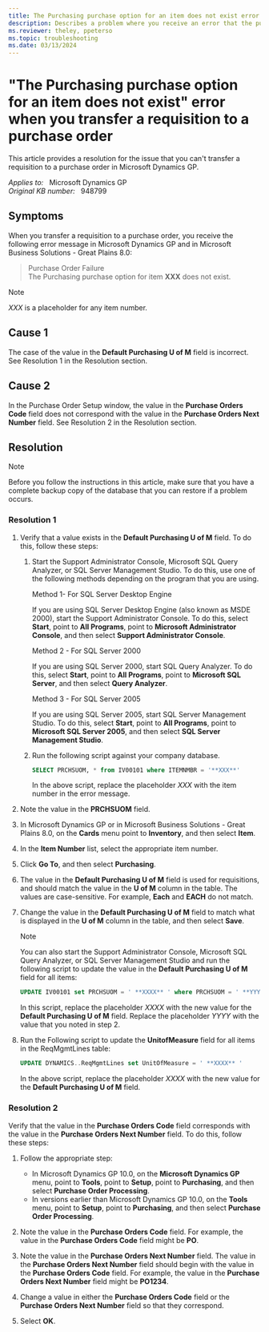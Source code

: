 ```yaml
---
title: The Purchasing purchase option for an item does not exist error when transferring requisition to purchase order
description: Describes a problem where you receive an error that the purchase option for an item does not exist in Requisition Management when you transfer a requisition to a purchase order in Microsoft Dynamics GP. Provides a resolution.
ms.reviewer: theley, ppeterso
ms.topic: troubleshooting
ms.date: 03/13/2024
---
```

# "The Purchasing purchase option for an item does not exist" error when you transfer a requisition to a purchase order

This article provides a resolution for the issue that you can't transfer a requisition to a purchase order in Microsoft Dynamics GP.

_Applies to:_ &nbsp; Microsoft Dynamics GP  
_Original KB number:_ &nbsp; 948799

## Symptoms

When you transfer a requisition to a purchase order, you receive the following error message in Microsoft Dynamics GP and in Microsoft Business Solutions - Great Plains 8.0:

> Purchase Order Failure  
The Purchasing purchase option for item **XXX** does not exist.

> [!NOTE]
> *XXX* is a placeholder for any item number.

## Cause 1

The case of the value in the **Default Purchasing U of M** field is incorrect. See Resolution 1 in the Resolution section.

## Cause 2

In the Purchase Order Setup window, the value in the **Purchase Orders Code** field does not correspond with the value in the **Purchase Orders Next Number** field. See Resolution 2 in the Resolution section.

## Resolution

> [!NOTE]
> Before you follow the instructions in this article, make sure that you have a complete backup copy of the database that you can restore if a problem occurs.

### Resolution 1

1. Verify that a value exists in the **Default Purchasing U of M** field. To do this, follow these steps:

   1. Start the Support Administrator Console, Microsoft SQL Query Analyzer, or SQL Server Management Studio. To do this, use one of the following methods depending on the program that you are using.

      Method 1- For SQL Server Desktop Engine

      If you are using SQL Server Desktop Engine (also known as MSDE 2000), start the Support Administrator Console. To do this, select **Start**, point to **All Programs**, point to **Microsoft Administrator Console**, and then select **Support Administrator Console**.

      Method 2 - For SQL Server 2000

      If you are using SQL Server 2000, start SQL Query Analyzer. To do this, select **Start**, point to **All Programs**, point to **Microsoft SQL Server**, and then select **Query Analyzer**.

      Method 3 - For SQL Server 2005

      If you are using SQL Server 2005, start SQL Server Management Studio. To do this, select **Start**, point to **All Programs**, point to **Microsoft SQL Server 2005**, and then select **SQL Server Management Studio**.

   2. Run the following script against your company database.

      ```sql
      SELECT PRCHSUOM, * from IV00101 where ITEMNMBR = '**XXX**'
      ```

      In the above script, replace the placeholder *XXX* with the item number in the error message.

2. Note the value in the **PRCHSUOM** field.
3. In Microsoft Dynamics GP or in Microsoft Business Solutions - Great Plains 8.0, on the **Cards** menu point to **Inventory**, and then select **Item**.

4. In the **Item Number** list, select the appropriate item number.
5. Click **Go To**, and then select **Purchasing**.

6. The value in the **Default Purchasing U of M** field is used for requisitions, and should match the value in the **U of M** column in the table. The values are case-sensitive. For example, **Each** and **EACH** do not match.

7. Change the value in the **Default Purchasing U of M** field to match what is displayed in the **U of M** column in the table, and then select **Save**.

    > [!NOTE]
    > You can also start the Support Administrator Console, Microsoft SQL Query Analyzer, or SQL Server Management Studio and run the following script to update the value in the **Default Purchasing U of M** field for all items:

    ```sql
    UPDATE IV00101 set PRCHSUOM = ' **XXXX** ' where PRCHSUOM = ' **YYYY**'
    ```

    In this script, replace the placeholder *XXXX* with the new value for the **Default Purchasing U of M** field. Replace the placeholder *YYYY* with the value that you noted in step 2.

8. Run the Following script to update the **UnitofMeasure** field for all items in the ReqMgmtLines table:

    ```sql
    UPDATE DYNAMICS..ReqMgmtLines set UnitOfMeasure = ' **XXXX** '
    ```

    In the above script, replace the placeholder *XXXX* with the new value for the **Default Purchasing U of M** field.

### Resolution 2

Verify that the value in the **Purchase Orders Code** field corresponds with the value in the **Purchase Orders Next Number** field. To do this, follow these steps:

1. Follow the appropriate step:

   - In Microsoft Dynamics GP 10.0, on the **Microsoft Dynamics GP** menu, point to **Tools**, point to **Setup**, point to **Purchasing**, and then select **Purchase Order Processing**.
   - In versions earlier than Microsoft Dynamics GP 10.0, on the **Tools** menu, point to **Setup**, point to **Purchasing**, and then select **Purchase Order Processing**.

2. Note the value in the **Purchase Orders Code** field. For example, the value in the **Purchase Orders Code** field might be **PO**.

3. Note the value in the **Purchase Orders Next Number** field. The value in the **Purchase Orders Next Number** field should begin with the value in the **Purchase Orders Code** field. For example, the value in the **Purchase Orders Next Number** field might be **PO1234**.

4. Change a value in either the **Purchase Orders Code** field or the **Purchase Orders Next Number** field so that they correspond.
5. Select **OK**.
